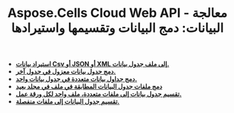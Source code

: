 ﻿---
title: "Aspose.Cells Cloud Web API - معالجة البيانات: دمج البيانات وتقسيمها واستيرادها"
second_title: Documen
ArticleTitle: "Spreadsheet Data Processing: Merge and Split, and Import Data"
linktitle: معالجة البيانات
type: docs
url: /ar/data-processing/
keywords: Aspose.Cells Cloud REST API, spreadsheet data processing, merge, split, import data
description: دليل شامل حول كيفية دمج بيانات جدول البيانات وتقسيمها بفعالية باستخدام Aspose.Cells Cloud REST API
weight: 30
kwords: Excel، Aspose.Cells Cloud Web API، إدارة جداول البيانات، PDF، CSV، JSON، Markdown، وثائق المطور، معالجة البيانات، الخدمة السحابية
---
- **[استيراد بيانات Csv أو JSON أو XML إلى ملف جدول بيانات.](https://docs.aspose.cloud/cells/import-data-into-spreadsheet/)**
- **[دمج جدول بيانات معزول في جدول آخر.](https://docs.aspose.cloud/cells/merge-remote-spreadsheet/)**
- **[دمج جداول بيانات متعددة في جدول بيانات واحد.](https://docs.aspose.cloud/cells/merge-spreadsheets/)**
- **[دمج ملفات جدول البيانات المطابقة في ملف في مجلد بعيد](https://docs.aspose.cloud/cells/merge-spreadsheets-in-remote-folder/)**
- **[تقسيم جدول بيانات إلى ملفات متعددة، ملف واحد لكل ورقة عمل.](https://docs.aspose.cloud/cells/split-remote-spreadsheet/)**
- **[تقسيم جدول البيانات إلى ملفات منفصلة.](https://docs.aspose.cloud/cells/split-spreadsheet/)**
